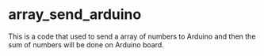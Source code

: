 # array_send_arduino
This is a code that used to send a array of numbers to Arduino and then the sum of numbers will be done on Arduino board.
